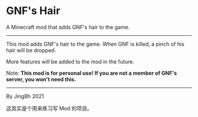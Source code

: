 # GNF's Hair

A Minecraft mod that adds GNF's hair to the game.

---

This mod adds GNF's hair to the game. When GNF is killed, a pinch of his hair will be dropped.

More features will be added to the mod in the future.

Note: **This mod is for personal use! If you are not a member of GNF's server, you won't need this.**

---

By JingBh 2021

这其实是个用来练习写 Mod 的项目。
